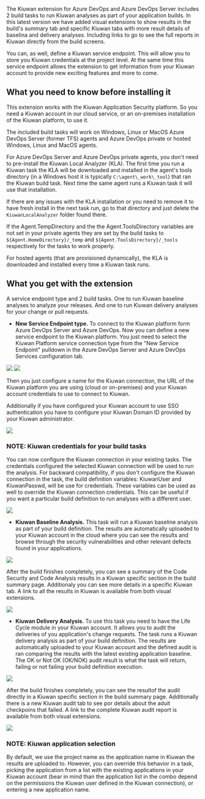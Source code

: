 The Kiuwan extension for Azure DevOps and Azure DevOps Server includes 2 build tasks to run Kiuwan analyses as part of your application builds. In this latest version we have added visual extensions to show results in the build's summary tab and specific Kiuwan tabs with more result details of baselina and delivery analyses. Including links to go to see the full reports in Kiuwan directly from the build screens.

You can, as well, define a Kiuwan service endpoint. This will allow you to store you Kiuwan credentials at the project level. At the same time this service endpoint allows the extension to get information from your Kiuwan account to provide new exciting features and more to come.


## What you need to know before installing it ##

This extension works with the Kiuwan Application Security platform. So you need a Kiuwan account in our cloud service, or an on-premises installation of the Kiuwan platform, to use it.

The included build tasks will work on Windows, Linux or MacOS Azure DevOps Server (former TFS) agents and Azure DevOps private or hosted Windows, Linux and MacOS agents.

For Azure DevOps Server and Azure DevOps private agents, you don't need to pre-install the Kiuwan Local Analyzer (KLA). The first time you run a Kiuwan task the KLA will be downloaded and installed in the agent's tools directory (in a Windows host it is typically `C:\agent\_work\_tool`) that ran the Kiuwan build task. Next time the same agent runs a Kiuwan task it will use that installation. 

If there are any issues with the KLA installation or you need to remove it to have fresh install in the next task run, go to that directory and just delete the `KiuwanLocalAnalyzer` folder found there.

If the Agent.TempDirectory and the the Agent.ToolsDirectory variables are not set in your private agents they are set by the build tasks to `${Agent.HomeDirectory}/_temp` and `${Agent.ToolsDirectory}/_tools` respectively for the tasks to work properly.

For hosted agents (that are provisioned dynamically), the KLA is downloaded and installed every time a Kiuwan task runs.

## What you get with the extension ##

A service endpoint type and 2 build tasks. One to run Kiuwan baseline analyses to analyze your releases. And one to run Kiuwan delivery analyses for your change or pull requests.

- **New Service Endpoint type.** To connect to the Kiuwan platform form Azure DevOps Server and Azure DevOps. Now you can define a new service endpoint to the Kiuwan platform. You just need to select the Kiuwan Platform service connection type from the "New Service Endpoint" pulldown in the Azure DevOps Server and Azure DevOps Services configuration tab.

<img src="https://www.kiuwan.com/wp-content/uploads/2018/03/vsts-services.png">

<img src="https://www.kiuwan.com/wp-content/uploads/2018/03/new-service-endpoint.png">

Then you just configure a name for the Kiuwan connection, the URL of the Kiuwan platform you are using (cloud or on-premises) and your Kiuwan account credentials to use to connect to Kiuwan.

Additionally if you have configured your Kiuwan account to use SSO authentication you have to configure your Kiuwan Domain ID provided by your Kiuwan administrator.

<img src="https://www.kiuwan.com/wp-content/uploads/2019/06/kiuwan-endpoint-config.png">

### **NOTE**: Kiuwan credentials for your build tasks
You can now configure the Kiuwan connection in your existing tasks. The credentials configured the selected Kiuwan connection will be used to run the analysis. For backward compatibility, if you don't configure the Kiuwan connection in the task, the build definition variables: KiuwanUser and KiuwanPasswd, will be use for credentials. These variables can be used as well to override the Kiuwan connection credentials. This can be useful if you want a particular build definition to run analyses with a different user.

<img src="https://www.kiuwan.com/wp-content/uploads/2018/01/kiuwan-tasks.png">

- **Kiuwan Baseline Analysis.** This task will run a Kiuwan baseline analysis as part of your build definition. The results are automatically uploaded to your Kiuwan account in the cloud where you can see the results and browse through the security vulnerabilities and other relevant defects  found in your applications.

<img src="https://www.kiuwan.com/wp-content/uploads/2018/01/analysis-results.png">

After the build finishes completely, you can see a summary of the Code Security and Code Analysis results in a Kiuwan specific section in the build summary page. Additionaly you can see more details in a specific Kiuwan tab. A link to all the results in Kiuwan is available from both visual extensions.

<img src="https://www.kiuwan.com/wp-content/uploads/2018/11/kiuwan-baseline-tab.png">

- **Kiuwan Delivery Analysis.** To use this task you need to have the Life Cycle module in your Kiuwan account. It allows you to audit the deliveries of you application's change requests. The task runs a Kiuwan delivery analysis as part of your build definition. The results are automatically uploaded to your Kiuwan account and the defined audit is ran comparing the results with the latest existing application baseline. The OK or Not OK (OK/NOK) audit result is what the task will return, failing or not failing your build definition execution.

<img src="https://www.kiuwan.com/wp-content/uploads/2018/01/kiuwan-audit-results.png">

After the build finishes completely, you can see the resultof the audit directly in a Kiuwan specific section in the build summary page. Additionally there is a new Kiuwan audit tab to see por details about the aduit checkpoins that failed. A link to the complete Kiuwan audit report is available from both visual extensions.

<img src="https://www.kiuwan.com/wp-content/uploads/2018/11/kiuwan-audit-tab.png">

### **NOTE**: Kiuwan application selection
By default, we use the project name as the application name in Kiuwan the results are uploaded to. However, you can override this behavior in a task, picking the application from a list with the existing applications in your Kiuwan account (bear in mind than the application list in the combo depend on the permissions the Kiuwan user defined in the Kiuwan connection), or entering a new application name.
